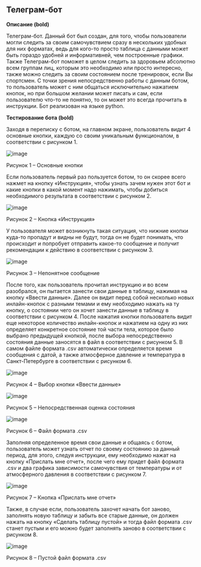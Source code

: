 ## Телеграм-бот
**Описание (bold)**

Телеграм-бот. Данный бот был создан, для того, чтобы пользователи могли следить за своим самочувствием сразу в нескольких удобных для них форматах, ведь для кого-то просто таблица с данными может быть гораздо удобней и информативней, чем построенные графики. Также Телеграм-бот поможет в целом следить за здоровьем абсолютно всем группам лиц, которым это необходимо или просто интересно, также можно следить за своим состоянием после тренировок, если Вы спортсмен. С точки зрения непосредственно работы с данным ботом, то пользователь может с ним общаться исключительно нажатием кнопок, но при большом желании может писать и сам, если пользователю что-то не понятно, то он может это всегда прочитать в инструкции. Бот реализован на языке python.

**Тестирование бота (bold)**

Заходя в переписку с ботом, на главном экране, пользователь видит 4 основные кнопки, каждую со своим уникальным функционалом, в соответствии с рисунком 1.
 
 ![image](https://user-images.githubusercontent.com/75118943/178711836-783905e6-75df-429d-8ee9-bb87fa473928.png)

Рисунок 1 – Основные кнопки

Если пользователь первый раз пользуется ботом, то он скорее всего нажмет на кнопку «Инструкция», чтобы узнать зачем нужен этот бот и какие кнопки в какой момент надо нажимать, чтобы добиться необходимого результата в соответствии с рисунком 2.
 
 ![image](https://user-images.githubusercontent.com/75118943/178711763-3bea5009-ea87-4d61-84ae-de8f9f1d3b04.png)

Рисунок 2 – Кнопка «Инструкция»

У пользователя может возникнуть такая ситуация, что нижние кнопки куда-то пропадут и видны не будут, тогда он не будет понимать, что происходит и попробует отправить какое-то сообщение и получит рекомендации к действию в соответствии с рисунком 3.
 
 ![image](https://user-images.githubusercontent.com/75118943/178711483-91ba1275-546d-4991-8fa2-1e61f9c1239b.png)
 
Рисунок 3 – Непонятное сообщение

После того, как пользователь прочитал инструкцию и во всем разобрался, он пытается занести свои данные в таблицу, нажимая на кнопку «Ввести данные». Далее он видит перед собой несколько новых инлайн-кнопок с разными темами и ему необходимо нажать на ту кнопку, о состоянии чего он хочет занести данные в таблицу в соответствии с рисунком 4. После нажатия кнопки пользователь видит еще некоторое количество инлайн-кнопок и нажатием на одну из них определяет конкретное состояние той части тела, которое было выбрано предыдущей кнопкой, после выбора непосредственно состояния данные заносятся в файл в соответствии с рисунком 5. В самом файле формата .csv автоматически определяется время сообщения с датой, а также атмосферное давление и температура в Санкт-Петербурге в соответствии с рисунком 6.
 
 ![image](https://user-images.githubusercontent.com/75118943/178711317-3a412cb1-7b6b-41be-99fb-9c44f077da08.png)
 
Рисунок 4 – Выбор кнопки «Ввести данные»
 
 ![image](https://user-images.githubusercontent.com/75118943/178711272-a527180b-a677-46af-8137-57469c3138eb.png)
 
Рисунок 5 – Непосредственная оценка состояния
 
 ![image](https://user-images.githubusercontent.com/75118943/178709938-7b27f4dc-564e-43c3-9f5f-d0ff32d8572c.png)
 
Рисунок 6 – Файл формата .csv

Заполняя определенное время свои данные и общаясь с ботом, пользователь может узнать отчет по своему состоянию за данный период, для этого, следуя инструкции, ему необходимо нажат на кнопку «Прислать мне отчет», после чего ему придет файл формата .csv и два графика зависимости самочувствия от температуры и от атмосферного давления в соответствии с рисунком 7.

 ![image](https://user-images.githubusercontent.com/75118943/178710166-04f51c1e-3fb1-4b66-a3cb-41a0e2dffeeb.png)
 
Рисунок 7 – Кнопка «Прислать мне отчет»

Также, в случае если, пользователь захочет начать бот заново, заполнять новую таблицу и забыть все старые данные, он должен нажать на кнопку «Сделать таблицу пустой» и тогда файл формата .csv станет пустым и его можно будет заполнять заново в соответствии с рисунком 8.

![image](https://user-images.githubusercontent.com/75118943/178709485-ef13766b-9451-4a67-b556-cb9fcaeac14f.png)

Рисунок 8 – Пустой файл формата .csv

